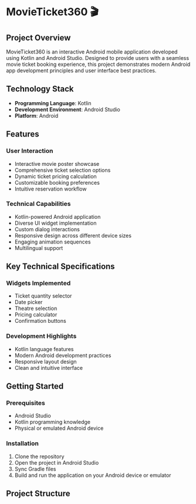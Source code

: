 # MovieTicket360 🎬

## Project Overview

MovieTicket360 is an interactive Android mobile application developed using Kotlin and Android Studio. Designed to provide users with a seamless movie ticket booking experience, this project demonstrates modern Android app development principles and user interface best practices.

## Technology Stack

- **Programming Language**: Kotlin
- **Development Environment**: Android Studio
- **Platform**: Android

## Features

### User Interaction
- Interactive movie poster showcase
- Comprehensive ticket selection options
- Dynamic ticket pricing calculation
- Customizable booking preferences
- Intuitive reservation workflow

### Technical Capabilities
- Kotlin-powered Android application
- Diverse UI widget implementation
- Custom dialog interactions
- Responsive design across different device sizes
- Engaging animation sequences
- Multilingual support

## Key Technical Specifications

### Widgets Implemented
- Ticket quantity selector
- Date picker
- Theatre selection
- Pricing calculator
- Confirmation buttons

### Development Highlights
- Kotlin language features
- Modern Android development practices
- Responsive layout design
- Clean and intuitive interface

## Getting Started

### Prerequisites
- Android Studio
- Kotlin programming knowledge
- Physical or emulated Android device

### Installation
1. Clone the repository
2. Open the project in Android Studio
3. Sync Gradle files
4. Build and run the application on your Android device or emulator

## Project Structure
